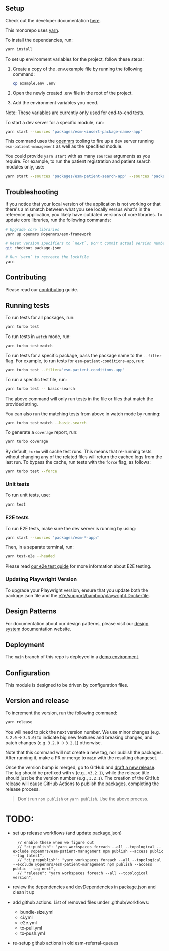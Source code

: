 

## Setup

Check out the developer documentation [here](http://o3-dev.docs.openmrs.org).

This monorepo uses [yarn](https://yarnpkg.com).

To install the dependancies, run:
```bash
yarn install
```

To set up environment variables for the project, follow these steps:

1. Create a copy of the .env.example file by running the following command:

    ```bash
    cp example.env .env
    ```

2. Open the newly created .env file in the root of the project.

3. Add the environment variables you need.

Note: These variables are currently only used for end-to-end tests.

To start a dev server for a specific module, run:

```bash
yarn start --sources 'packages/esm-<insert-package-name>-app'
```

This command uses the [openmrs](https://www.npmjs.com/package/openmrs) tooling to fire up a dev server running `esm-patient-management` as well as the specified module.

You could provide `yarn start` with as many `sources` arguments as you require. For example, to run the patient registration and patient search modules only, use:

```bash
yarn start --sources 'packages/esm-patient-search-app' --sources 'packages/esm-patient-registration-app'
```

## Troubleshooting

If you notice that your local version of the application is not working or that there's a mismatch between what you see locally versus what's in the reference application, you likely have outdated versions of core libraries. To update core libraries, run the following commands:

```bash
# Upgrade core libraries
yarn up openmrs @openmrs/esm-framework

# Reset version specifiers to `next`. Don't commit actual version numbers.
git checkout package.json

# Run `yarn` to recreate the lockfile
yarn
```


## Contributing

Please read our [contributing](http://o3-dev.docs.openmrs.org/#/getting_started/contributing) guide.

## Running tests

To run tests for all packages, run:

```bash
yarn turbo test
```

To run tests in `watch` mode, run:

```bash
yarn turbo test:watch
```

To run tests for a specific package, pass the package name to the `--filter` flag. For example, to run tests for `esm-patient-conditions-app`, run:

```bash
yarn turbo test --filter="esm-patient-conditions-app"
```

To run a specific test file, run:

```bash
yarn turbo test -- basic-search
```

The above command will only run tests in the file or files that match the provided string.

You can also run the matching tests from above in watch mode by running:

```bash
yarn turbo test:watch --basic-search
```

To generate a `coverage` report, run:

```bash
yarn turbo coverage
```

By default, `turbo` will cache test runs. This means that re-running tests wihout changing any of the related files will return the cached logs from the last run. To bypass the cache, run tests with the `force` flag, as follows:

```bash
yarn turbo test --force
```

### Unit tests
To run unit tests, use:

```sh
yarn test
```

### E2E tests

To run E2E tests, make sure the dev server is running by using:

```sh
yarn start --sources 'packages/esm-*-app/'
```

Then, in a separate terminal, run:

```sh
yarn test-e2e --headed
```

Please read [our e2e test guide](https://o3-docs.openmrs.org/docs/frontend-modules/testing#end-to-end-testing-with-playwright) for more information about E2E testing.

### Updating Playwright Version

To upgrade your Playwright version, ensure that you update both the package.json file and the [e2e/support/bamboo/playwright.Dockerfile](e2e/support/bamboo/playwright.Dockerfile).

## Design Patterns

For documentation about our design patterns, please visit our [design system](https://zeroheight.com/23a080e38/p/880723--introduction) documentation website.

## Deployment

The `main` branch of this repo is deployed in a [demo environment](https://openmrs-spa.org/openmrs/spa).

## Configuration

This module is designed to be driven by configuration files.

## Version and release

To increment the version, run the following command:

```sh
yarn release
```

You will need to pick the next version number. We use minor changes (e.g. `3.2.0` → `3.3.0`)
to indicate big new features and breaking changes, and patch changes (e.g. `3.2.0` → `3.2.1`)
otherwise.

Note that this command will not create a new tag, nor publish the packages.
After running it, make a PR or merge to `main` with the resulting changeset.

Once the version bump is merged, go to GitHub and
[draft a new release](https://github.com/openmrs/openmrs-esm-patient-management/releases/new). 
The tag should be prefixed with `v` (e.g., `v3.2.1`), while the release title
should just be the version number (e.g., `3.2.1`). The creation of the GitHub release
will cause GitHub Actions to publish the packages, completing the release process.

> Don't run `npm publish` or `yarn publish`. Use the above process.

# TODO:
- set up release workflows (and update package.json)

        // enable these when we figure out 
        // "ci:publish": "yarn workspaces foreach --all --topological --exclude @openmrs/esm-patient-management npm publish --access public --tag latest",
        // "ci:prepublish": "yarn workspaces foreach --all --topological --exclude @openmrs/esm-patient-management npm publish --access public --tag next",
        // "release": "yarn workspaces foreach --all --topological version",

- review the dependencies and devDependencies in package.json and clean it up
- add github actions. List of removed files under .github/workflows:
    - bundle-size.yml
    - ci.yml
    - e2e.yml
    - tx-pull.yml
    - tx-push.yml
- re-setup github actions in old esm-referral-queues